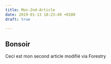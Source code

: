 ```yaml
---
title: Mon-2nd-Article
date: 2019-01-13 18:23:49 +0100
draft: true

---
```

## Bonsoir

Ceci est mon second article modifié via Forestry